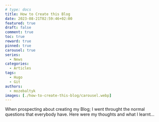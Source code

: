 ```yaml
---
# type: docs 
title: How to Create this Blog
date: 2023-08-21T02:59:46+02:00
featured: true
draft: false
comment: true
toc: true
reward: true
pinned: true
carousel: true
series:
  - News
categories:
  - Articles
tags: 
  - Hugo
  - Git
authors:
  - mozebaltyk
images: [./how-to-create-this-blog/carousel.webp]
---
```


When prospecting about creating my Blog; I went throught the normal questions that everybody have. Here were my thoughts and what I learnt...

<!--more-->